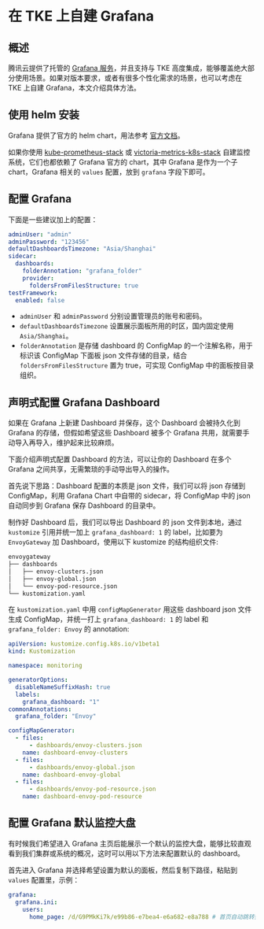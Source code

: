 # 在 TKE 上自建 Grafana

## 概述

腾讯云提供了托管的 [Grafana 服务](https://cloud.tencent.com/product/tcmg)，并且支持与 TKE 高度集成，能够覆盖绝大部分使用场景。如果对版本要求，或者有很多个性化需求的场景，也可以考虑在 TKE 上自建 Grafana，本文介绍具体方法。

## 使用 helm 安装

Grafana 提供了官方的 helm chart，用法参考 [官方文档](https://github.com/grafana/helm-charts/blob/main/charts/grafana/README.md)。

如果你使用 [kube-prometheus-stack](https://github.com/prometheus-community/helm-charts/tree/main/charts/kube-prometheus-stack) 或 [victoria-metrics-k8s-stack](https://github.com/VictoriaMetrics/helm-charts/blob/master/charts/victoria-metrics-k8s-stack/README.md) 自建监控系统，它们也都依赖了 Grafana 官方的 chart，其中 Grafana 是作为一个子 chart，Grafana 相关的 `values` 配置，放到 `grafana` 字段下即可。

## 配置 Grafana 

下面是一些建议加上的配置：

```yaml title="grafana-values.yaml"
adminUser: "admin"
adminPassword: "123456"
defaultDashboardsTimezone: "Asia/Shanghai"
sidecar:
  dashboards:
    folderAnnotation: "grafana_folder"
    provider:
      foldersFromFilesStructure: true
testFramework:
  enabled: false
```

* `adminUser` 和 `adminPassword` 分别设置管理员的账号和密码。
* `defaultDashboardsTimezone` 设置展示面板所用的时区，国内固定使用 `Asia/Shanghai`。
* `folderAnnotation` 是存储 dashboard 的 ConfigMap 的一个注解名称，用于标识该 ConfigMap 下面板 json 文件存储的目录，结合 `foldersFromFilesStructure` 置为 true，可实现 ConfigMap 中的面板按目录组织。

## 声明式配置 Grafana Dashboard

如果在 Grafana 上新建 Dashboard 并保存，这个 Dashboard 会被持久化到 Grafana 的存储，但假如希望这些 Dashboard 被多个 Grafana 共用，就需要手动导入再导入，维护起来比较麻烦。

下面介绍声明式配置 Dashboard 的方法，可以让你的 Dashboard 在多个 Grafana 之间共享，无需繁琐的手动导出导入的操作。

首先说下思路：Dashboard 配置的本质是 json 文件，我们可以将 json 存储到 ConfigMap，利用 Grafana Chart 中自带的 sidecar，将 ConfigMap 中的 json 自动同步到 Grafana 保存 Dashboard 的目录中。

制作好 Dashboard 后，我们可以导出 Dashboard 的 json 文件到本地，通过 `kustomize` 引用并统一加上 `grafana_dashboard: 1` 的 label，比如要为 `EnvoyGateway` 加 Dashboard，使用以下 kustomize 的结构组织文件:

```txt
envoygateway
├── dashboards
│   ├── envoy-clusters.json
│   ├── envoy-global.json
│   └── envoy-pod-resource.json
└── kustomization.yaml
```

在 `kustomization.yaml` 中用 `configMapGenerator` 用这些 dashboard json 文件生成 ConfigMap，并统一打上 `grafana_dashboard: 1` 的 label 和 `grafana_folder: Envoy` 的 annotation:

```yaml
apiVersion: kustomize.config.k8s.io/v1beta1
kind: Kustomization

namespace: monitoring

generatorOptions:
  disableNameSuffixHash: true
  labels:
    grafana_dashboard: "1"
commonAnnotations:
  grafana_folder: "Envoy"

configMapGenerator:
  - files:
      - dashboards/envoy-clusters.json
    name: dashboard-envoy-clusters
  - files:
      - dashboards/envoy-global.json
    name: dashboard-envoy-global
  - files:
      - dashboards/envoy-pod-resource.json
    name: dashboard-envoy-pod-resource
```

## 配置 Grafana 默认监控大盘

有时候我们希望进入 Grafana 主页后能展示一个默认的监控大盘，能够比较直观看到我们集群或系统的概况，这时可以用以下方法来配置默认的 dashboard。

首先进入 Grafana 并选择希望设置为默认的面板，然后复制下路径，粘贴到 `values` 配置里，示例：

```yaml title="grafana-homepage-values.yaml"
grafana:
  grafana.ini:
    users:
      home_page: /d/G9PMkKi7k/e99b86-e7bea4-e6a682-e8a788 # 首页自动跳转到该面板的路径
```
